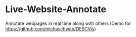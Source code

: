 # Live-Website-Annotate
Annotate webpages in real time along with others (Demo for https://github.com/michaschwab/DESCVis)
